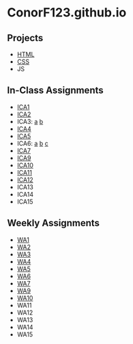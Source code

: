 # ConorF123.github.io

## Projects

- [HTML](https://conorf123.github.io/html-midterm/page5.html)
- [CSS](https://conorf123.github.io/index.html)
- JS

## In-Class Assignments

- [ICA1](https://docs.google.com/document/d/1NQcDyaAD1vGnEjOLK54Jti9axfCbXvXzLClDNTOjqTU/edit?usp=share_link)
- [ICA2](https://docs.google.com/document/d/1op4ATXS8DLpWqxc52oY5_Sv8aQn_jDBmfC01NDNFvIQ/edit?usp=share_link)
- ICA3: [a](https://conorf123.github.io/ica/ICA3a.html) [b](https://conorf123.github.io/ica/ICA3b.html)
- [ICA4](https://conorf123.github.io/ica/ICA4.html)
- [ICA5](https://conorf123.github.io/ica/ICA5/ICA5.html)
- ICA6: [a](https://conorf123.github.io/ica/ICA6/ica6-part1.html) [b](https://conorf123.github.io/ica/ICA6/ica6-part2.html) [c](https://conorf123.github.io/ica/ICA6/ica6-part3.html)
- [ICA7](https://conorf123.github.io/ica/ICA7.html)
- [ICA9](https://conorf123.github.io/ica/ICA9.html)
- [ICA10](https://conorf123.github.io/ica/ICA10.html)
- [ICA11](https://conorf123.github.io/ica/ICA11.html)
- [ICA12](https://conorf123.github.io/ica/ICA12.html)
- ICA13
- ICA14
- ICA15

## Weekly Assignments

- [WA1](https://conorf123.github.io/wa/WA1.html)
- [WA2](https://conorf123.github.io/wa/WA2.html)
- [WA3](https://conorf123.github.io/wa/WA3.html)
- [WA4](https://conorf123.github.io/wa/WA4.html)
- [WA5](https://conorf123.github.io/wa/WA5.html)
- [WA6](https://conorf123.github.io/wa/WA6/index.html)
- [WA7](https://conorf123.github.io/wa/WA7.html)
- [WA9](https://conorf123.github.io/wa/WA9.html)
- [WA10](https://conorf123.github.io/wa/WA10.html)
- WA11
- WA12
- WA13
- WA14
- WA15
